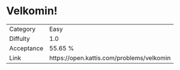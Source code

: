 # Velkomin!

<table>
    <tr>
        <td>Category</td>
        <td>Easy</td>
    </tr>
    <tr>
        <td>Diffulty</td>
        <td>1.0</td>
    </tr>
    <tr>
        <td>Acceptance</td>
        <td>55.65 %</td>
    </tr>
    <tr>
        <td>Link</td>
        <td>https://open.kattis.com/problems/velkomin</td>
    </tr>
</table>